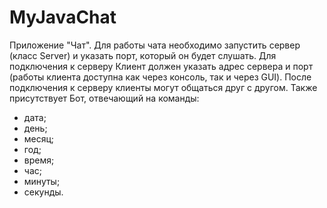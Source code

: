# MyJavaChat

Приложение "Чат". Для работы чата необходимо запустить сервер (класс Server) и указать порт, который он будет слушать. Для подключения 
к серверу Клиент должен указать адрес сервера и порт (работы клиента доступна как через консоль, так и через GUI). После подключения к серверу клиенты могут общаться друг с другом. 
Также присутствует Бот, отвечающий на команды:
- дата;
- день;
- месяц;
- год;
- время;
- час;
- минуты;
- секунды.
